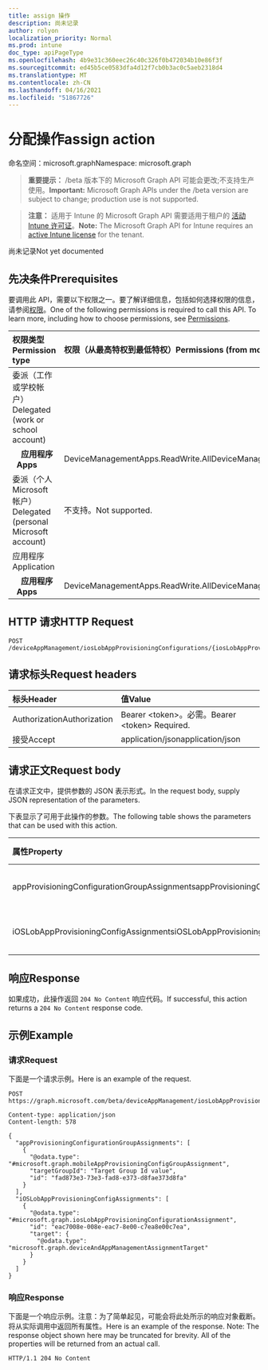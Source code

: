 ```yaml
---
title: assign 操作
description: 尚未记录
author: rolyon
localization_priority: Normal
ms.prod: intune
doc_type: apiPageType
ms.openlocfilehash: 4b9e31c360eec26c40c326f0b472034b10e86f3f
ms.sourcegitcommit: ed45b5ce0583dfa4d12f7cb0b3ac0c5aeb2318d4
ms.translationtype: MT
ms.contentlocale: zh-CN
ms.lasthandoff: 04/16/2021
ms.locfileid: "51867726"
---
```

# <a name="assign-action"></a><span data-ttu-id="fc6c0-103">分配操作</span><span class="sxs-lookup"><span data-stu-id="fc6c0-103">assign action</span></span>

<span data-ttu-id="fc6c0-104">命名空间：microsoft.graph</span><span class="sxs-lookup"><span data-stu-id="fc6c0-104">Namespace: microsoft.graph</span></span>

> <span data-ttu-id="fc6c0-105">**重要提示：** /beta 版本下的 Microsoft Graph API 可能会更改;不支持生产使用。</span><span class="sxs-lookup"><span data-stu-id="fc6c0-105">**Important:** Microsoft Graph APIs under the /beta version are subject to change; production use is not supported.</span></span>

> <span data-ttu-id="fc6c0-106">**注意：** 适用于 Intune 的 Microsoft Graph API 需要适用于租户的 [活动 Intune 许可证](https://go.microsoft.com/fwlink/?linkid=839381)。</span><span class="sxs-lookup"><span data-stu-id="fc6c0-106">**Note:** The Microsoft Graph API for Intune requires an [active Intune license](https://go.microsoft.com/fwlink/?linkid=839381) for the tenant.</span></span>

<span data-ttu-id="fc6c0-107">尚未记录</span><span class="sxs-lookup"><span data-stu-id="fc6c0-107">Not yet documented</span></span>

## <a name="prerequisites"></a><span data-ttu-id="fc6c0-108">先决条件</span><span class="sxs-lookup"><span data-stu-id="fc6c0-108">Prerequisites</span></span>
<span data-ttu-id="fc6c0-p101">要调用此 API，需要以下权限之一。要了解详细信息，包括如何选择权限的信息，请参阅[权限](/graph/permissions-reference)。</span><span class="sxs-lookup"><span data-stu-id="fc6c0-p101">One of the following permissions is required to call this API. To learn more, including how to choose permissions, see [Permissions](/graph/permissions-reference).</span></span>

|<span data-ttu-id="fc6c0-111">权限类型</span><span class="sxs-lookup"><span data-stu-id="fc6c0-111">Permission type</span></span>|<span data-ttu-id="fc6c0-112">权限（从最高特权到最低特权）</span><span class="sxs-lookup"><span data-stu-id="fc6c0-112">Permissions (from most to least privileged)</span></span>|
|:---|:---|
|<span data-ttu-id="fc6c0-113">委派（工作或学校帐户）</span><span class="sxs-lookup"><span data-stu-id="fc6c0-113">Delegated (work or school account)</span></span>||
| <span data-ttu-id="fc6c0-114">&nbsp; &nbsp; **应用程序**</span><span class="sxs-lookup"><span data-stu-id="fc6c0-114">&nbsp; &nbsp; **Apps**</span></span> | <span data-ttu-id="fc6c0-115">DeviceManagementApps.ReadWrite.All</span><span class="sxs-lookup"><span data-stu-id="fc6c0-115">DeviceManagementApps.ReadWrite.All</span></span>|
|<span data-ttu-id="fc6c0-116">委派（个人 Microsoft 帐户）</span><span class="sxs-lookup"><span data-stu-id="fc6c0-116">Delegated (personal Microsoft account)</span></span>|<span data-ttu-id="fc6c0-117">不支持。</span><span class="sxs-lookup"><span data-stu-id="fc6c0-117">Not supported.</span></span>|
|<span data-ttu-id="fc6c0-118">应用程序</span><span class="sxs-lookup"><span data-stu-id="fc6c0-118">Application</span></span>||
| <span data-ttu-id="fc6c0-119">&nbsp; &nbsp; **应用程序**</span><span class="sxs-lookup"><span data-stu-id="fc6c0-119">&nbsp; &nbsp; **Apps**</span></span> | <span data-ttu-id="fc6c0-120">DeviceManagementApps.ReadWrite.All</span><span class="sxs-lookup"><span data-stu-id="fc6c0-120">DeviceManagementApps.ReadWrite.All</span></span>|

## <a name="http-request"></a><span data-ttu-id="fc6c0-121">HTTP 请求</span><span class="sxs-lookup"><span data-stu-id="fc6c0-121">HTTP Request</span></span>
<!-- {
  "blockType": "ignored"
}
-->
``` http
POST /deviceAppManagement/iosLobAppProvisioningConfigurations/{iosLobAppProvisioningConfigurationId}/assign
```

## <a name="request-headers"></a><span data-ttu-id="fc6c0-122">请求标头</span><span class="sxs-lookup"><span data-stu-id="fc6c0-122">Request headers</span></span>
|<span data-ttu-id="fc6c0-123">标头</span><span class="sxs-lookup"><span data-stu-id="fc6c0-123">Header</span></span>|<span data-ttu-id="fc6c0-124">值</span><span class="sxs-lookup"><span data-stu-id="fc6c0-124">Value</span></span>|
|:---|:---|
|<span data-ttu-id="fc6c0-125">Authorization</span><span class="sxs-lookup"><span data-stu-id="fc6c0-125">Authorization</span></span>|<span data-ttu-id="fc6c0-126">Bearer &lt;token&gt;。必需。</span><span class="sxs-lookup"><span data-stu-id="fc6c0-126">Bearer &lt;token&gt; Required.</span></span>|
|<span data-ttu-id="fc6c0-127">接受</span><span class="sxs-lookup"><span data-stu-id="fc6c0-127">Accept</span></span>|<span data-ttu-id="fc6c0-128">application/json</span><span class="sxs-lookup"><span data-stu-id="fc6c0-128">application/json</span></span>|

## <a name="request-body"></a><span data-ttu-id="fc6c0-129">请求正文</span><span class="sxs-lookup"><span data-stu-id="fc6c0-129">Request body</span></span>
<span data-ttu-id="fc6c0-130">在请求正文中，提供参数的 JSON 表示形式。</span><span class="sxs-lookup"><span data-stu-id="fc6c0-130">In the request body, supply JSON representation of the parameters.</span></span>

<span data-ttu-id="fc6c0-131">下表显示了可用于此操作的参数。</span><span class="sxs-lookup"><span data-stu-id="fc6c0-131">The following table shows the parameters that can be used with this action.</span></span>

|<span data-ttu-id="fc6c0-132">属性</span><span class="sxs-lookup"><span data-stu-id="fc6c0-132">Property</span></span>|<span data-ttu-id="fc6c0-133">类型</span><span class="sxs-lookup"><span data-stu-id="fc6c0-133">Type</span></span>|<span data-ttu-id="fc6c0-134">说明</span><span class="sxs-lookup"><span data-stu-id="fc6c0-134">Description</span></span>|
|:---|:---|:---|
|<span data-ttu-id="fc6c0-135">appProvisioningConfigurationGroupAssignments</span><span class="sxs-lookup"><span data-stu-id="fc6c0-135">appProvisioningConfigurationGroupAssignments</span></span>|<span data-ttu-id="fc6c0-136">[mobileAppProvisioningConfigGroupAssignment](../resources/intune-apps-mobileappprovisioningconfiggroupassignment.md) 集合</span><span class="sxs-lookup"><span data-stu-id="fc6c0-136">[mobileAppProvisioningConfigGroupAssignment](../resources/intune-apps-mobileappprovisioningconfiggroupassignment.md) collection</span></span>|<span data-ttu-id="fc6c0-137">尚未记录</span><span class="sxs-lookup"><span data-stu-id="fc6c0-137">Not yet documented</span></span>|
|<span data-ttu-id="fc6c0-138">iOSLobAppProvisioningConfigAssignments</span><span class="sxs-lookup"><span data-stu-id="fc6c0-138">iOSLobAppProvisioningConfigAssignments</span></span>|<span data-ttu-id="fc6c0-139">[iosLobAppProvisioningConfigurationAssignment](../resources/intune-apps-ioslobappprovisioningconfigurationassignment.md) 集合</span><span class="sxs-lookup"><span data-stu-id="fc6c0-139">[iosLobAppProvisioningConfigurationAssignment](../resources/intune-apps-ioslobappprovisioningconfigurationassignment.md) collection</span></span>|<span data-ttu-id="fc6c0-140">尚未记录</span><span class="sxs-lookup"><span data-stu-id="fc6c0-140">Not yet documented</span></span>|



## <a name="response"></a><span data-ttu-id="fc6c0-141">响应</span><span class="sxs-lookup"><span data-stu-id="fc6c0-141">Response</span></span>
<span data-ttu-id="fc6c0-142">如果成功，此操作返回 `204 No Content` 响应代码。</span><span class="sxs-lookup"><span data-stu-id="fc6c0-142">If successful, this action returns a `204 No Content` response code.</span></span>

## <a name="example"></a><span data-ttu-id="fc6c0-143">示例</span><span class="sxs-lookup"><span data-stu-id="fc6c0-143">Example</span></span>

### <a name="request"></a><span data-ttu-id="fc6c0-144">请求</span><span class="sxs-lookup"><span data-stu-id="fc6c0-144">Request</span></span>
<span data-ttu-id="fc6c0-145">下面是一个请求示例。</span><span class="sxs-lookup"><span data-stu-id="fc6c0-145">Here is an example of the request.</span></span>
``` http
POST https://graph.microsoft.com/beta/deviceAppManagement/iosLobAppProvisioningConfigurations/{iosLobAppProvisioningConfigurationId}/assign

Content-type: application/json
Content-length: 578

{
  "appProvisioningConfigurationGroupAssignments": [
    {
      "@odata.type": "#microsoft.graph.mobileAppProvisioningConfigGroupAssignment",
      "targetGroupId": "Target Group Id value",
      "id": "fad873e3-73e3-fad8-e373-d8fae373d8fa"
    }
  ],
  "iOSLobAppProvisioningConfigAssignments": [
    {
      "@odata.type": "#microsoft.graph.iosLobAppProvisioningConfigurationAssignment",
      "id": "eac7008e-008e-eac7-8e00-c7ea8e00c7ea",
      "target": {
        "@odata.type": "microsoft.graph.deviceAndAppManagementAssignmentTarget"
      }
    }
  ]
}
```

### <a name="response"></a><span data-ttu-id="fc6c0-146">响应</span><span class="sxs-lookup"><span data-stu-id="fc6c0-146">Response</span></span>
<span data-ttu-id="fc6c0-p102">下面是一个响应示例。注意：为了简单起见，可能会将此处所示的响应对象截断。将从实际调用中返回所有属性。</span><span class="sxs-lookup"><span data-stu-id="fc6c0-p102">Here is an example of the response. Note: The response object shown here may be truncated for brevity. All of the properties will be returned from an actual call.</span></span>
``` http
HTTP/1.1 204 No Content
```







